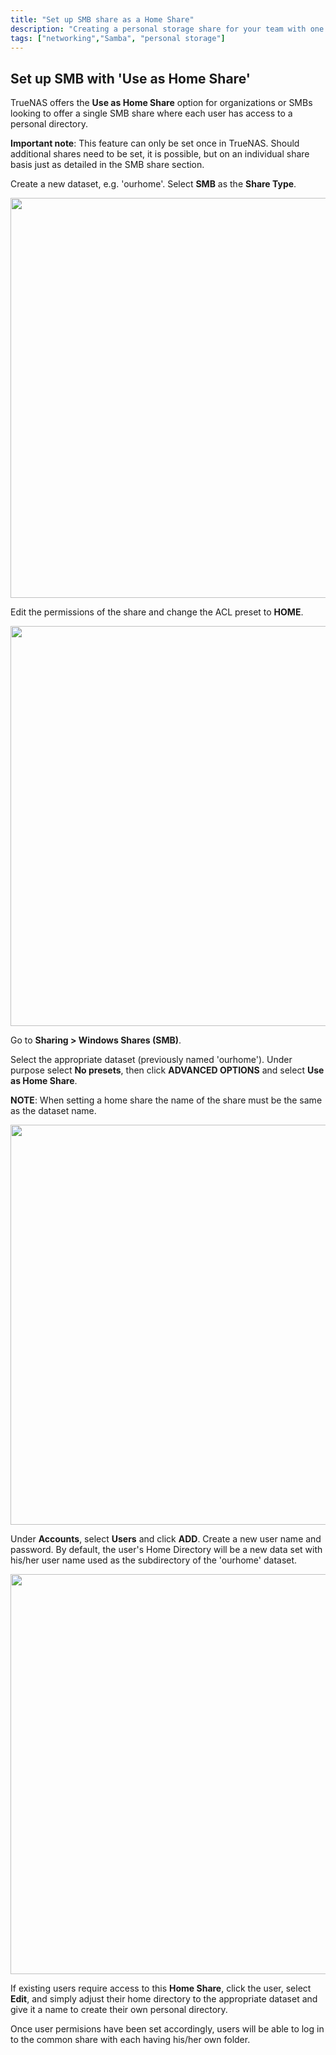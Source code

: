 ```yaml
---
title: "Set up SMB share as a Home Share"
description: "Creating a personal storage share for your team with one SMB share."
tags: ["networking","Samba", "personal storage"]
---
```


## Set up SMB with 'Use as Home Share'

TrueNAS offers the **Use as Home Share** option for organizations or SMBs looking to offer a single SMB share where each user has access to a personal directory. 

**Important note**: This feature can only be set once in TrueNAS. Should additional shares need to be set, it is possible, but on an individual share basis just as detailed in the SMB share section.

Create a new dataset, e.g. 'ourhome'. Select **SMB** as the **Share Type**. 

<img src="/images/dataset_creation.png" width="640px">

Edit the permissions of the share and change the ACL preset to **HOME**.

<img src="/images/sethomepermission.png" width="640px">

Go to **Sharing > Windows Shares (SMB)**. 

Select the appropriate dataset (previously named 'ourhome'). Under purpose select **No presets**, then click **ADVANCED OPTIONS** and select **Use as Home Share**. 

**NOTE**: When setting a home share the name of the share must be the same as the dataset name.

<img src="/images/createSMBshare.png" width="640px">

Under **Accounts**, select **Users** and click **ADD**. Create a new user name and password. By default, the user's Home Directory will be a new data set with his/her user name used as the subdirectory of the 'ourhome' dataset. 

<img src="/images/edituserhomedir.png" width="640px">

If existing users require access to this **Home Share**, click the user, select **Edit**, and simply adjust their home directory to the appropriate dataset and give it a name to create their own personal directory.

Once user permisions have been set accordingly, users will be able to log in to the common share with each having his/her own folder. 
